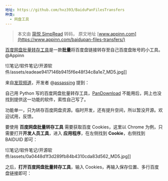 ```yaml
---
地址: https://github.com/hxz393/BaiduPanFilesTransfers
种类:
  - 网盘工具
---
```

> 本文由 [简悦 SimpRead](http://ksria.com/simpread/) 转码， 原文地址 [www.appinn.com](https://www.appinn.com/baidupan-files-transfers/)


[百度网盘批量转存工具](https://www.appinn.com/baidupan-files-transfers/)是一款**批量**将百度盘链接转存至自己百度盘账号的小工具。@Appinn

![[笔记/软件笔记/开源软件/assets/eadeae9417146b9415f6e48f34c8a1e7_MD5.jpg]]

来自[发现频道](https://meta.appinn.net/t/topic/16995/)，开发者 @[assassing](https://meta.appinn.net/u/assassing) 提到：

自己用 Python 写的百度网盘批量转存工具，[PanDownload](https://www.appinn.com/pan-download-for-win/) 不能用后，网上也没找到提供这一功能的软件，索性自己写了。

功能单一，只为转存百度网盘资源。临时开发，还有提升空间，所以暂没开源。欢迎试用，反馈。

要使用 **百度网盘批量转存工具** 需要获取百度 Cookies，这里以 Chrome 为例，只需要打开**开发人员工具**，进入 **应用程序**，在左侧找到 **Cookie**，右侧找到 BAIDUID 即可：

![[笔记/软件笔记/开源软件/assets/0a0448d1f3d289fb84b4310cda83d562_MD5.jpg]]

之后，**打开百度网盘批量转存工具**，输入 Cookies，再输入保存位置、多行百度盘链接即可：